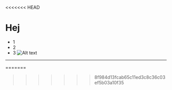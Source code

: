 <<<<<<< HEAD
# Hej

- 1
- 2
- 3
![Alt text](images/bildbok3.png)
---
=======
>>>>>>> 8f984d13fcab65c11ed3c8c36c03ef5b03a10f35
